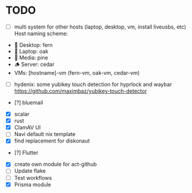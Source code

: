 # TODO

- [ ] multi system for other hosts (laptop, desktop, vm, install liveusbs, etc) Host naming scheme:

- 🌿 Desktop: fern
- 🌳 Laptop: oak
- 🌲 Media: pine
- 🪵 Server: cedar
- VMs: [hostname]-vm (fern-vm, oak-vm, cedar-vm)

- [ ] hydenix: some yubikey touch detection for hyprlock and waybar <https://github.com/maximbaz/yubikey-touch-detector>
- [?] bluemail
- [x] scalar
- [x] rust
- [x] ClamAV UI
- [ ] Navi default nix template
- [x] find replacement for diskonaut
- [?] Flutter
- [x] create own module for act-github
- [ ] Update flake
- [ ] Test workflows
- [x] Prisma module
